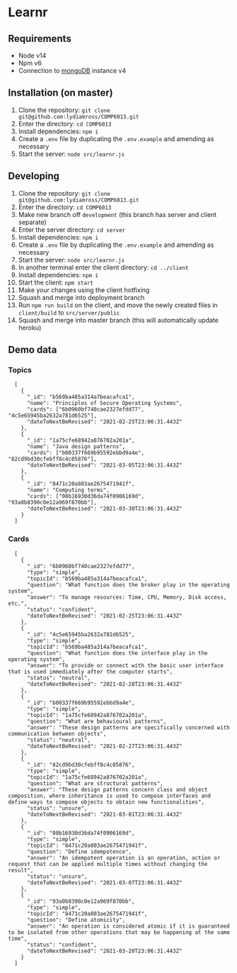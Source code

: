 # Learnr

## Requirements

- Node v14
- Npm v6
- Connection to [mongoDB](https://www.mongodb.com/) instance v4

## Installation (on master)

1. Clone the repository: `git clone git@github.com:lydiamross/COMP6013.git`
1. Enter the directory: `cd COMP6013`
1. Install dependencies: `npm i`
1. Create a `.env` file by duplicating the `.env.example` and amending as necessary
1. Start the server: `node src/learnr.js`

## Developing

1. Clone the repository: `git clone git@github.com:lydiamross/COMP6013.git`
1. Enter the directory: `cd COMP6013`
1. Make new branch off `development` (this branch has server and client separate)
1. Enter the server directory: `cd server`
1. Install dependencies: `npm i`
1. Create a `.env` file by duplicating the `.env.example` and amending as necessary
1. Start the server: `node src/learnr.js`
1. In another terminal enter the client directory: `cd ../client`
1. Install dependencies: `npm i`
1. Start the client: `npm start`
1. Make your changes using the client hotfixing
1. Squash and merge into deployment branch
1. Run `npm run build` on the client, and move the newly created files in `client/build` to `src/server/public`
1. Squash and merge into master branch (this will automatically update heroku)

## Demo data

### Topics
```
  [
    {
      "_id": "b569ba485a314a7beacafca1",
      "name": "Principles of Secure Operating Systems",
      "cards": ["6b0960bf740cae2327efdd77", "4c5e65945ba2632a781d6525"],
      "dateToNextBeRevised": "2021-02-25T23:06:31.443Z"
    },
    {
      "_id": "1a75cfe68942a876702a201a",
      "name": "Java design patterns",
      "cards": ["b00337f669b95592ebbd9a4e", "82cd9bd30cfebff8c4c05876"],
      "dateToNextBeRevised": "2021-03-05T23:06:31.443Z"
    },
    {
      "_id": "8471c20a803ae2675471941f",
      "name": "Computing terms",
      "cards": ["08b16930d36da74f0906169d", "93a0b8390c0e12a969f870bb"],
      "dateToNextBeRevised": "2021-03-30T23:06:31.443Z"
    }
  ]
```

### Cards
```
  [
    {
      "_id": "6b0960bf740cae2327efdd77",
      "type": "simple",
      "topicId": "b569ba485a314a7beacafca1",
      "question": "What function does the broker play in the operating system",
      "answer": "To manage resources: Time, CPU, Memory, Disk access, etc.",
      "status": "confident",
      "dateToNextBeRevised": "2021-02-25T23:06:31.443Z"
    },
    {
      "_id": "4c5e65945ba2632a781d6525",
      "type": "simple",
      "topicId": "b569ba485a314a7beacafca1",
      "question": "What function does the interface play in the operating system",
      "answer": "To provide or connect with the basic user interface that is used immediately after the computer starts",
      "status": "neutral",
      "dateToNextBeRevised": "2021-02-28T23:06:31.443Z"
    },
    {
      "_id": "b00337f669b95592ebbd9a4e",
      "type": "simple",
      "topicId": "1a75cfe68942a876702a201a",
      "question": "What are behavioural patterns",
      "answer": "These design patterns are specifically concerned with communication between objects",
      "status": "neutral",
      "dateToNextBeRevised": "2021-02-27T23:06:31.443Z"
    },
    {
      "_id": "82cd9bd30cfebff8c4c05876",
      "type": "simple",
      "topicId": "1a75cfe68942a876702a201a",
      "question": "What are structural patterns",
      "answer": "These design patterns concern class and object composition, where inheritance is used to compose interfaces and define ways to compose objects to obtain new functionalities",
      "status": "unsure",
      "dateToNextBeRevised": "2021-03-01T23:06:31.443Z"
    },
    {
      "_id": "08b16930d36da74f0906169d",
      "type": "simple",
      "topicId": "8471c20a803ae2675471941f",
      "question": "Define idempotence",
      "answer": "An idempotent operation is an operation, action or request that can be applied multiple times without changing the result",
      "status": "unsure",
      "dateToNextBeRevised": "2021-03-07T23:06:31.443Z"
    },
    {
      "_id": "93a0b8390c0e12a969f870bb",
      "type": "simple",
      "topicId": "8471c20a803ae2675471941f",
      "question": "Define atomicity",
      "answer": "An operation is considered atomic if it is guaranteed to be isolated from other operations that may be happening at the same time",
      "status": "confident",
      "dateToNextBeRevised": "2021-03-20T23:06:31.443Z"
    }
  ]
```